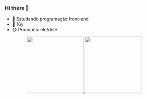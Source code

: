 ### Hi there 👋
- 🔭 Estudando programação front-end
- 🌱 16y
- 😄 Pronouns: ele/dele
<div align="center">
  <a href="https://github.com/EuKyno">
  <img height="180em" src="https://github-readme-stats.vercel.app/api?username=EuKyno&show_icons=true&theme=dracula&include_all_commits=true&count_private=true"/>
  <img height="180em" src="https://github-readme-stats.vercel.app/api/top-langs/?username=EuKyno&layout=compact&langs_count=7&theme=dracula"/>
</div>